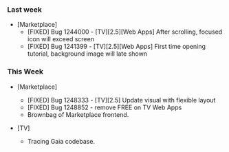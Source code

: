 ### Last week

* [Marketplace]
  - [FIXED] Bug 1244000 - [TV][2.5][Web Apps] After scrolling, focused icon will exceed screen
  - [FIXED] Bug 1241399 - [TV][2.5][Web Apps] First time opening tutorial, background image will late shown

### This Week

* [Marketplace]
  - [FIXED] Bug 1248333 - [TV][2.5] Update visual with flexible layout
  - [FIXED] Bug 1248852 - remove FREE on TV Web Apps
  - Brownbag of Marketplace frontend.

* [TV]
  - Tracing Gaia codebase.
